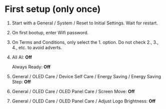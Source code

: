 # First setup (only once)

1. Start with a General / System / Reset to Initial Settings. Wait for restart.
2. On first bootup, enter Wifi password.
3. On Terms and Conditions, only select the 1. option. Do not check 2., 3., 4., etc. to avoid adverts.

4. All AI: **Off**
   
   Always Ready: **Off**
5. General / OLED Care / Device Self Care / Energy Saving / Energy Saving Step: **Off**
6. General / OLED Care / OLED Panel Care / Screen Move: **Off**
7. General / OLED Care / OLED Panel Care / Adjust Logo Brightness: **Off**



